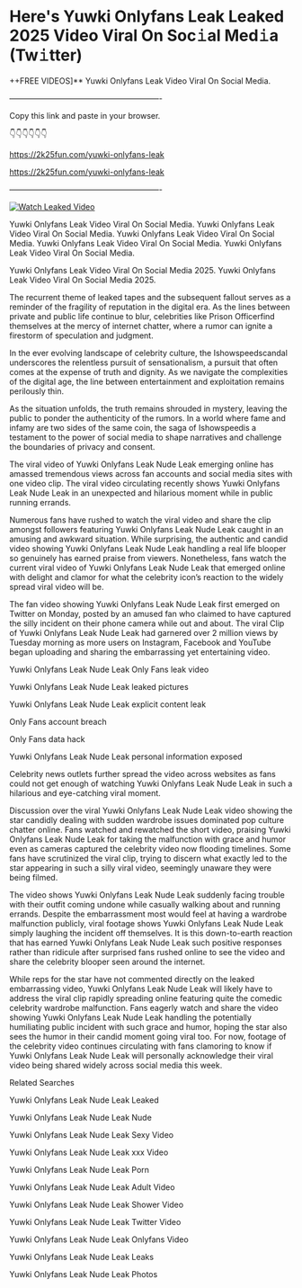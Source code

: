 # Here's Yuwki Onlyfans Leak Leaked 2025 Video Viral On Soc𝚒al Med𝚒a (Tw𝚒tter)

++FREE VIDEOS]** Yuwki Onlyfans Leak Video Viral On Social Media.

———————————————————-

Copy this link and paste in your browser.

👇👇👇👇👇👇

https://2k25fun.com/yuwki-onlyfans-leak

https://2k25fun.com/yuwki-onlyfans-leak

———————————————————-

[![Watch Leaked Video](https://miro.medium.com/v2/resize:fit:828/format:webp/1*cilzJN44JGOrTw9NJCrNHA.gif "Watch Leaked Video")](https://2k25fun.com/yuwki-onlyfans-leak)

Yuwki Onlyfans Leak Video Viral On Social Media. Yuwki Onlyfans Leak Video Viral On Social Media. Yuwki Onlyfans Leak Video Viral On Social Media. Yuwki Onlyfans Leak Video Viral On Social Media. Yuwki Onlyfans Leak Video Viral On Social Media.

Yuwki Onlyfans Leak Video Viral On Social Media 2025. Yuwki Onlyfans Leak Video Viral On Social Media 2025.

The recurrent theme of leaked tapes and the subsequent fallout serves as a reminder of the fragility of reputation in the digital era. As the lines between private and public life continue to blur, celebrities like Prison Officerfind themselves at the mercy of internet chatter, where a rumor can ignite a firestorm of speculation and judgment.

In the ever evolving landscape of celebrity culture, the Ishowspeedscandal underscores the relentless pursuit of sensationalism, a pursuit that often comes at the expense of truth and dignity. As we navigate the complexities of the digital age, the line between entertainment and exploitation remains perilously thin.

As the situation unfolds, the truth remains shrouded in mystery, leaving the public to ponder the authenticity of the rumors. In a world where fame and infamy are two sides of the same coin, the saga of Ishowspeedis a testament to the power of social media to shape narratives and challenge the boundaries of privacy and consent.

The viral video of Yuwki Onlyfans Leak Nude Leak emerging online has amassed tremendous views across fan accounts and social media sites with one video clip. The viral video circulating recently shows Yuwki Onlyfans Leak Nude Leak in an unexpected and hilarious moment while in public running errands.

Numerous fans have rushed to watch the viral video and share the clip amongst followers featuring Yuwki Onlyfans Leak Nude Leak caught in an amusing and awkward situation. While surprising, the authentic and candid video showing Yuwki Onlyfans Leak Nude Leak handling a real life blooper so genuinely has earned praise from viewers. Nonetheless, fans watch the current viral video of Yuwki Onlyfans Leak Nude Leak that emerged online with delight and clamor for what the celebrity icon’s reaction to the widely spread viral video will be.

The fan video showing Yuwki Onlyfans Leak Nude Leak first emerged on Twitter on Monday, posted by an amused fan who claimed to have captured the silly incident on their phone camera while out and about. The viral Clip of Yuwki Onlyfans Leak Nude Leak had garnered over 2 million views by Tuesday morning as more users on Instagram, Facebook and YouTube began uploading and sharing the embarrassing yet entertaining video.

Yuwki Onlyfans Leak Nude Leak Only Fans leak video

Yuwki Onlyfans Leak Nude Leak leaked pictures

Yuwki Onlyfans Leak Nude Leak explicit content leak

Only Fans account breach

Only Fans data hack

Yuwki Onlyfans Leak Nude Leak personal information exposed

Celebrity news outlets further spread the video across websites as fans could not get enough of watching Yuwki Onlyfans Leak Nude Leak in such a hilarious and eye-catching viral moment.

Discussion over the viral Yuwki Onlyfans Leak Nude Leak video showing the star candidly dealing with sudden wardrobe issues dominated pop culture chatter online. Fans watched and rewatched the short video, praising Yuwki Onlyfans Leak Nude Leak for taking the malfunction with grace and humor even as cameras captured the celebrity video now flooding timelines. Some fans have scrutinized the viral clip, trying to discern what exactly led to the star appearing in such a silly viral video, seemingly unaware they were being filmed.

The video shows Yuwki Onlyfans Leak Nude Leak suddenly facing trouble with their outfit coming undone while casually walking about and running errands. Despite the embarrassment most would feel at having a wardrobe malfunction publicly, viral footage shows Yuwki Onlyfans Leak Nude Leak simply laughing the incident off themselves. It is this down-to-earth reaction that has earned Yuwki Onlyfans Leak Nude Leak such positive responses rather than ridicule after surprised fans rushed online to see the video and share the celebrity blooper seen around the internet.

While reps for the star have not commented directly on the leaked embarrassing video, Yuwki Onlyfans Leak Nude Leak will likely have to address the viral clip rapidly spreading online featuring quite the comedic celebrity wardrobe malfunction. Fans eagerly watch and share the video showing Yuwki Onlyfans Leak Nude Leak handling the potentially humiliating public incident with such grace and humor, hoping the star also sees the humor in their candid moment going viral too. For now, footage of the celebrity video continues circulating with fans clamoring to know if Yuwki Onlyfans Leak Nude Leak will personally acknowledge their viral video being shared widely across social media this week.

Related Searches

Yuwki Onlyfans Leak Nude Leak Leaked

Yuwki Onlyfans Leak Nude Leak Nude

Yuwki Onlyfans Leak Nude Leak Sexy Video

Yuwki Onlyfans Leak Nude Leak xxx Video

Yuwki Onlyfans Leak Nude Leak Porn

Yuwki Onlyfans Leak Nude Leak Adult Video

Yuwki Onlyfans Leak Nude Leak Shower Video

Yuwki Onlyfans Leak Nude Leak Twitter Video

Yuwki Onlyfans Leak Nude Leak Onlyfans Video

Yuwki Onlyfans Leak Nude Leak Leaks

Yuwki Onlyfans Leak Nude Leak Photos